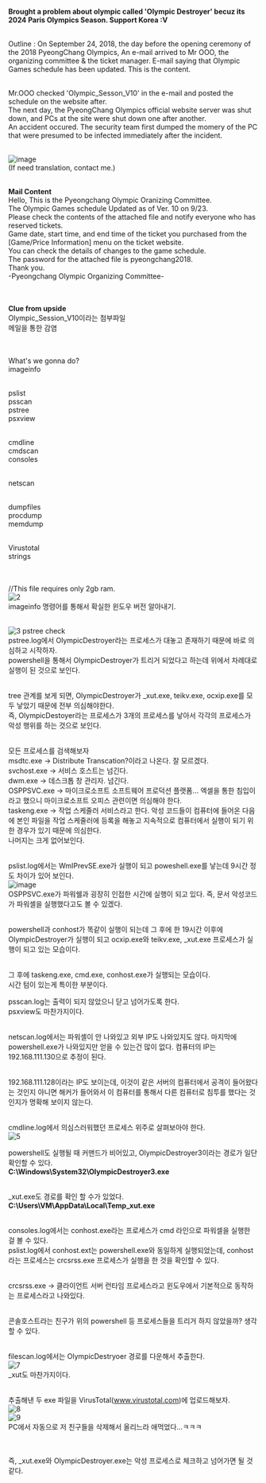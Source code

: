 **Brought a problem about olympic called 'Olympic Destroyer' becuz its 2024 Paris Olympics Season. Support Korea :V**<br><br>

Outline : On September 24, 2018, the day before the opening ceremony of the 2018 PyeongChang Olympics, An e-mail arrived to Mr OOO, the organizing committee & the ticket manager. E-mail saying that Olympic Games schedule has been updated. This is the content.<br><br>

Mr.OOO checked 'Olympic_Sesson_V10' in the e-mail and posted the schedule on the website after.<br>
The next day, the PyeongChang Olympics official website server was shut down, and PCs at the site were shut down one after another.<br>
An accident occured. The security team first dumped the momery of the PC that were presumed to be infected immediately after the incident.<br><br>

![image](https://github.com/user-attachments/assets/40021a4b-e70d-432d-85d3-d95d2c88f0a2)<br>
(If need translation, contact me.)<br><br>

**Mail Content**<br>
Hello, This is the Pyeongchang Olympic Oranizing Committee.<br>
The Olympic Games schedule Updated as of Ver. 10 on 9/23.<br>
Please check the contents of the attached file and notify everyone who has reserved tickets.<br>
Game date, start time, and end time of the ticket you purchased from the [Game/Price Information] menu on the ticket website.<br>
You can check the details of changes to the game schedule.<br>
The password for the attached file is pyeongchang2018.<br>
Thank you.<br>
-Pyeongchang Olympic Organizing Committee-<br><br><br>

**Clue from upside**<br>
Olympic_Session_V10이라는 첨부파일<br>
메일을 통한 감염<br><br><br>

What's we gonna do?<br>
imageinfo<br><br>

pslist<br>
psscan<br>
pstree<br>
psxview<br><br>

cmdline<br>
cmdscan<br>
consoles<br><br>

netscan<br><br>

dumpfiles<br>
procdump<br>
memdump<br><br>

Virustotal<br>
strings<br><br><br>

//This file requires only 2gb ram.<br>
![2](https://github.com/user-attachments/assets/84c1892f-f5e0-4f5f-b9d8-19f9d6734618)<br>
imageinfo 명령어를 통해서 확실한 윈도우 버전 알아내기.<br><br>


![3  pstree check](https://github.com/user-attachments/assets/9830633b-ddc7-44e4-a8cf-cd03a4a69431)<br>
pstree.log에서 OlympicDestroyer라는 프로세스가 대놓고 존재하기 때문에 바로 의심하고 시작하자.<br>
powershell을 통해서 OlympicDestroyer가 트리거 되었다고 하는데 위에서 차례대로 실행이 된 것으로 보인다.<br><br>

tree 관계를 보게 되면, OlympicDestroyer가 _xut.exe, teikv.exe, ocxip.exe를 모두 낳았기 때문에 전부 의심해야한다.<br>
즉, OlympicDestoyer라는 프로세스가 3개의 프로세스를 낳아서 각각의 프로세스가 악성 행위를 하는 것으로 보인다.<br><br>

모든 프로세스를 검색해보자<br>
msdtc.exe -> Distribute Transcation?이라고 나온다. 잘 모르겠다.<br>
svchost.exe -> 서비스 호스트는 넘긴다.<br>
dwm.exe -> 데스크톱 창 관리자. 넘긴다.<br>
OSPPSVC.exe -> 마이크로소프트 소프트웨어 프로덕션 플랫폼... 엑셀을 통한 침입이라고 했으니 마이크로소프트 오피스 관련이면 의심해야 한다.<br>
taskeng.exe -> 작업 스케줄러 서비스라고 한다. 악성 코드들이 컴퓨터에 들어온 다음에 본인 파일을 작업 스케줄러에 등록을 해놓고 지속적으로 컴퓨터에서 실행이 되기 위한 경우가 있기 때문에 의심한다.<br>
나머지는 크게 없어보인다.<br><br>

pslist.log에서는 WmIPrevSE.exe가 실행이 되고 poweshell.exe를 낳는데 9시간 정도 차이가 있어 보인다.<br>
![image](https://github.com/user-attachments/assets/a5ee6c7d-870a-4019-8b17-2f6e7e6a3d58)<br>
OSPPSVC.exe가 파워쉘과 굉장히 인접한 시간에 실행이 되고 있다. 즉, 문서 악성코드가 파워셸을 실행했다고도 볼 수 있겠다.<br><br>

powershell과 conhost가 똑같이 실행이 되는데 그 후에 한 19시간 이후에 OlympicDestroyer가 실행이 되고 ocxip.exe와 teikv.exe, _xut.exe 프로세스가 실행이 되고 있는 모습이다. <br><br>

그 후에 taskeng.exe, cmd.exe, conhost.exe가 실행되는 모습이다.<br>
시간 텀이 있는게 특이한 부분이다.<br>

psscan.log는 출력이 되지 않았으니 닫고 넘어가도록 한다.<br>
psxview도 마찬가지이다.<br><br>

netscan.log에서는 파워셸이 안 나와있고 외부 IP도 나와있지도 않다. 마지막에 powershell.exe가 나와있지만 얻을 수 있는건 많이 없다. 컴퓨터의 IP는 192.168.111.130으로 추정이 된다.<br><br>

192.168.111.128이라는 IP도 보이는데, 이것이 같은 서버의 컴퓨터에서 공격이 들어왔다는 것인지 아니면 해커가 들어와서 이 컴퓨터를 통해서 다른 컴퓨터로 침투를 했다는 것인지가 명확해 보이지 않는다.<br><br>

cmdline.log에서 의심스러워했던 프로세스 위주로 살펴보아야 한다.<br>
![5](https://github.com/user-attachments/assets/c7b61320-c5d3-45a3-9482-d2a911a87fbf)<br>

powershell도 실행될 때 커맨드가 비어있고, OlympicDestroyer3이라는 경로가 일단 확인할 수 있다.<br>
**C:\Windows\System32\OlympicDestroyer3.exe**<br><br>

_xut.exe도 경로를 확인 할 수가 있었다.<br>
**C:\Users\VM\AppData\Local\Temp\_xut.exe**<br><br>

consoles.log에서는 conhost.exe라는 프로세스가 cmd 라인으로 파워셀을 실행한 걸 볼 수 있다.<br>
pslist.log에서 conhost.ext는 powershell.exe와 동일하게 실행되었는데, conhost라는 프로세스는 crcsrss.exe 프로세스가 실행을 한 것을 확인할 수 있다.<br><br>

crcsrss.exe -> 클라이언트 서버 런타임 프로세스라고 윈도우에서 기본적으로 동작하는 프로세스라고 나와있다.<br><br>

콘솔호스트라는 친구가 위의 powershell 등 프로세스들을 트리거 하지 않았을까? 생각 할 수 있다.<br><br>

filescan.log에서는 OlympicDestryoer 경로를 다운해서 추출한다.<br>
![7](https://github.com/user-attachments/assets/c4d9b19e-1fd1-4210-8e10-07b90d8120d4)<br>
_xut도 마찬가지이다.<br><br>

추출해낸 두 exe 파일을 VirusTotal(www.virustotal.com)에 업로드해보자.<br>
![8](https://github.com/user-attachments/assets/e81fbc4d-3c4e-4b79-8ae1-b7f9738120db)<br>
![9](https://github.com/user-attachments/assets/19b478a3-3ca4-4779-94df-1938e527ec20)<br>
PC에서 자동으로 저 친구들을 삭제해서 올리느라 애먹었다...ㅋㅋㅋ<br><br><br>


즉, _xut.exe와 OlympicDestroyer.exe는 악성 프로세스로 체크하고 넘어가면 될 것 같다.





















